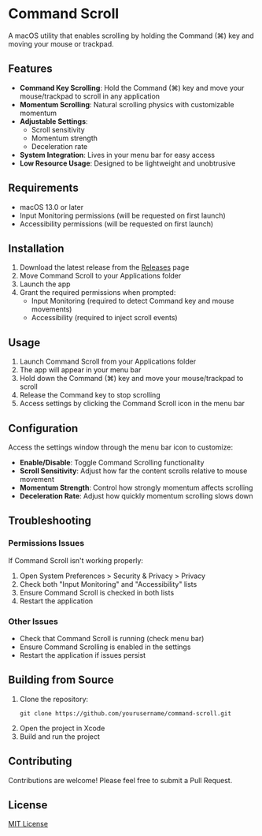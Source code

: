 # Command Scroll

A macOS utility that enables scrolling by holding the Command (⌘) key and moving your mouse or trackpad.

## Features

- **Command Key Scrolling**: Hold the Command (⌘) key and move your mouse/trackpad to scroll in any application
- **Momentum Scrolling**: Natural scrolling physics with customizable momentum
- **Adjustable Settings**:
  - Scroll sensitivity
  - Momentum strength
  - Deceleration rate
- **System Integration**: Lives in your menu bar for easy access
- **Low Resource Usage**: Designed to be lightweight and unobtrusive

## Requirements

- macOS 13.0 or later
- Input Monitoring permissions (will be requested on first launch)
- Accessibility permissions (will be requested on first launch)

## Installation

1. Download the latest release from the [Releases](https://github.com/yourusername/command-scroll/releases) page
2. Move Command Scroll to your Applications folder
3. Launch the app
4. Grant the required permissions when prompted:
   - Input Monitoring (required to detect Command key and mouse movements)
   - Accessibility (required to inject scroll events)

## Usage

1. Launch Command Scroll from your Applications folder
2. The app will appear in your menu bar
3. Hold down the Command (⌘) key and move your mouse/trackpad to scroll
4. Release the Command key to stop scrolling
5. Access settings by clicking the Command Scroll icon in the menu bar

## Configuration

Access the settings window through the menu bar icon to customize:

- **Enable/Disable**: Toggle Command Scrolling functionality
- **Scroll Sensitivity**: Adjust how far the content scrolls relative to mouse movement
- **Momentum Strength**: Control how strongly momentum affects scrolling
- **Deceleration Rate**: Adjust how quickly momentum scrolling slows down

## Troubleshooting

### Permissions Issues

If Command Scroll isn't working properly:

1. Open System Preferences > Security & Privacy > Privacy
2. Check both "Input Monitoring" and "Accessibility" lists
3. Ensure Command Scroll is checked in both lists
4. Restart the application

### Other Issues

- Check that Command Scroll is running (check menu bar)
- Ensure Command Scrolling is enabled in the settings
- Restart the application if issues persist

## Building from Source

1. Clone the repository:
   ```
   git clone https://github.com/yourusername/command-scroll.git
   ```
2. Open the project in Xcode
3. Build and run the project

## Contributing

Contributions are welcome! Please feel free to submit a Pull Request.

## License

[MIT License](LICENSE)
